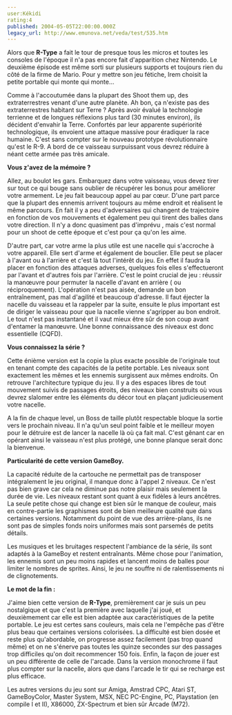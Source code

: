 ```yaml
---
user:Kékidi
rating:4
published: 2004-05-05T22:00:00.000Z
legacy_url: http://www.emunova.net/veda/test/535.htm
---
```

Alors que **R-Type** a fait le tour de presque tous les micros et toutes les consoles de l'époque il n'a pas encore fait d'apparition chez Nintendo. Le deuxième épisode est même sorti sur plusieurs supports et toujours rien du côté de la firme de Mario. Pour y mettre son jeu fétiche, Irem choisit la petite portable qui monte qui monte...  

  

Comme à l'accoutumée dans la plupart des Shoot them up, des extraterrestres venant d'une autre planète. Ah bon, ça n'existe pas des extraterrestres habitant sur Terre ? Après avoir évalué la technologie terrienne et de longues réflexions plus tard (30 minutes environ), ils décident d'envahir la Terre. Confortés par leur apparente supériorité technologique, ils envoient une attaque massive pour éradiquer la race humaine. C'est sans compter sur le nouveau prototype révolutionnaire qu'est le R-9\. A bord de ce vaisseau surpuissant vous devrez réduire à néant cette armée pas très amicale.  

  

**Vous z'avez de la mémoire ?**  

Allez, au boulot les gars. Embarquez dans votre vaisseau, vous devez tirer sur tout ce qui bouge sans oublier de récupérer les bonus pour améliorer votre armement. Le jeu fait beaucoup appel au par cœur. D'une part parce que la plupart des ennemis arrivent toujours au même endroit et réalisent le même parcours. En fait il y a peu d'adversaires qui changent de trajectoire en fonction de vos mouvements et également peu qui tirent des balles dans votre direction. Il n'y a donc quasiment pas d'imprévu , mais c'est normal pour un shoot de cette époque et c'est pour ça qu'on les aime.  

  

D'autre part, car votre arme la plus utile est une nacelle qui s'accroche à votre appareil. Elle sert d'arme et également de bouclier. Elle peut se placer à l'avant ou à l'arrière et c'est là tout l'intérêt du jeu. En effet il faudra la placer en fonction des attaques adverses, quelques fois elles s'effectueront par l'avant et d'autres fois par l'arrière. C'est le point crucial de jeu : réussir la manœuvre pour permuter la nacelle d'avant en arrière ( ou réciproquement). L'opération n'est pas aisée, demande un bon entraînement, pas mal d'agilité et beaucoup d'adresse. Il faut éjecter la nacelle du vaisseau et la rappeler par la suite, ensuite le plus important est de diriger le vaisseau pour que la nacelle vienne s'agripper au bon endroit. Le tout n'est pas instantané et il vaut mieux être sûr de son coup avant d'entamer la manœuvre. Une bonne connaissance des niveaux est donc essentielle (CQFD).  

  

**Vous connaissez la série ?**  

Cette énième version est la copie la plus exacte possible de l'originale tout en tenant compte des capacités de la petite portable. Les niveaux sont exactement les mêmes et les ennemis surgissent aux mêmes endroits. On retrouve l'architecture typique du jeu. Il y a des espaces libres de tout mouvement suivis de passages étroits, des niveaux bien construits où vous devrez slalomer entre les éléments du décor tout en plaçant judicieusement votre nacelle.  

  

A la fin de chaque level, un Boss de taille plutôt respectable bloque la sortie vers le prochain niveau. Il n'a qu'un seul point faible et le meilleur moyen pour le détruire est de lancer la nacelle là où ça fait mal. C'est gênant car en opérant ainsi le vaisseau n'est plus protégé, une bonne planque serait donc la bienvenue.  

  

**Particularité de cette version GameBoy.**  

La capacité réduite de la cartouche ne permettait pas de transposer intégralement le jeu original, il manque donc à l'appel 2 niveaux. Ce n'est pas bien grave car cela ne diminue pas notre plaisir mais seulement la durée de vie. Les niveaux restant sont quant à eux fidèles à leurs ancêtres. La seule petite chose qui change est bien sûr le manque de couleur, mais en contre-partie les graphismes sont de bien meilleure qualité que dans certaines versions. Notamment du point de vue des arrière-plans, ils ne sont pas de simples fonds noirs uniformes mais sont parsemés de petits détails.  

  

Les musiques et les bruitages respectent l'ambiance de la série, ils sont adaptés à la GameBoy et restent entraînants. Même chose pour l'animation, les ennemis sont un peu moins rapides et lancent moins de balles pour limiter le nombres de sprites. Ainsi, le jeu ne souffre ni de ralentissements ni de clignotements.  

  

**Le mot de la fin :**  

J'aime bien cette version de **R-Type**, premièrement car je suis un peu nostalgique et que c'est la première avec laquelle j'ai joué, et deuxièmement car elle est bien adaptée aux caractéristiques de la petite portable. Le jeu est certes sans couleurs, mais cela ne l'empêche pas d'être plus beau que certaines versions colorisées. La difficulté est bien dosée et reste plus qu'abordable, on progresse assez facilement (pas trop quand même) et on ne s'énerve pas toutes les quinze secondes sur des passages trop difficiles qu'on doit recommencer 150 fois. Enfin, la façon de jouer est un peu différente de celle de l'arcade. Dans la version monochrome il faut plus compter sur la nacelle, alors que dans l'arcade le tir qui se recharge est plus efficace.  

  

Les autres versions du jeu sont sur Amiga, Amstrad CPC, Atari ST, GameBoyColor, Master System, MSX, NEC PC-Engine, PC, Playstation (en compile I et II), X86000, ZX-Spectrum et bien sûr Arcade (M72).